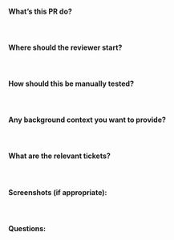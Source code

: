 #### What’s this PR do?
​
#### Where should the reviewer start?
​
#### How should this be manually tested?
​
#### Any background context you want to provide?
​
#### What are the relevant tickets?
​
#### Screenshots (if appropriate):
​
#### Questions:
